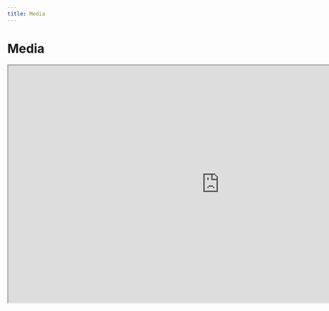 ```yaml
---
title: Media
---
```


# Media

<iframe width="960" height="540" src="https://www.youtube.com/embed/videoseries?list=PLQMEUyZ4vgqI0NTP82OI_xzcUD97s_lYm" allowfullscreen></iframe>
